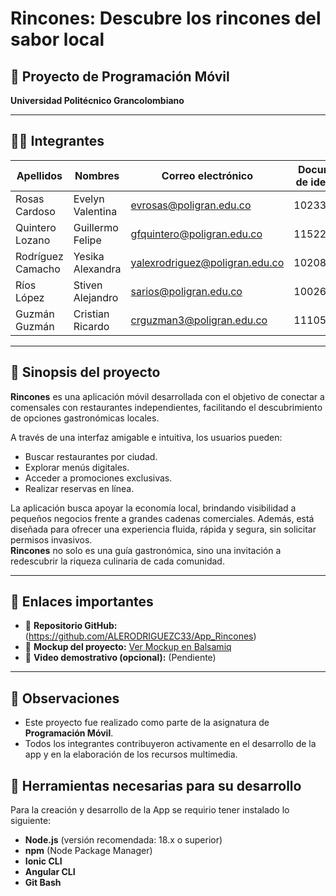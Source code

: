 
# Rincones: Descubre los rincones del sabor local

## 📱 Proyecto de Programación Móvil  
**Universidad Politécnico Grancolombiano**  
 

---

## 🧑‍💻 Integrantes

| Apellidos           | Nombres              | Correo electrónico                   | Documento de identidad |
|---------------------|----------------------|--------------------------------------|------------------------|
| Rosas Cardoso       | Evelyn Valentina     | evrosas@poligran.edu.co              | 1023371366             |
| Quintero Lozano     | Guillermo Felipe     | gfquintero@poligran.edu.co           | 1152206340             |
| Rodríguez Camacho   | Yesika Alexandra     | yalexrodriguez@poligran.edu.co       | 1020836778              |
| Ríos López          | Stiven Alejandro     | sarios@poligran.edu.co               | 100265695             |
| Guzmán Guzmán       | Cristian Ricardo     | crguzman3@poligran.edu.co            | 1110553903                       |

---

## 📝 Sinopsis del proyecto

**Rincones** es una aplicación móvil desarrollada con el objetivo de conectar a comensales con restaurantes independientes, facilitando el descubrimiento de opciones gastronómicas locales.

A través de una interfaz amigable e intuitiva, los usuarios pueden:
- Buscar restaurantes por ciudad.
- Explorar menús digitales.
- Acceder a promociones exclusivas.
- Realizar reservas en línea.

La aplicación busca apoyar la economía local, brindando visibilidad a pequeños negocios frente a grandes cadenas comerciales. Además, está diseñada para ofrecer una experiencia fluida, rápida y segura, sin solicitar permisos invasivos.  
**Rincones** no solo es una guía gastronómica, sino una invitación a redescubrir la riqueza culinaria de cada comunidad.

---

## 🔗 Enlaces importantes

- 🔧 **Repositorio GitHub:** (https://github.com/ALERODRIGUEZC33/App_Rincones)
- 🧩 **Mockup del proyecto:** [Ver Mockup en Balsamiq](https://balsamiq.cloud/s54nwsr/przwxe6)
- 🎥 **Video demostrativo (opcional):** (Pendiente)

---

## 📌 Observaciones

- Este proyecto fue realizado como parte de la asignatura de **Programación Móvil**.
- Todos los integrantes contribuyeron activamente en el desarrollo de la app y en la elaboración de los recursos multimedia.

## 🚀 Herramientas necesarias para su desarrollo

Para la creación y desarrollo de la App se requirio tener instalado lo siguiente:
- **Node.js** (versión recomendada: 18.x o superior)  
- **npm** (Node Package Manager)  
- **Ionic CLI**  
- **Angular CLI**
- **Git Bash**


